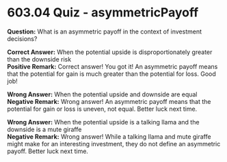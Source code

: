 # 603.04 Quiz - asymmetricPayoff

**Question:** What is an asymmetric payoff in the context of investment decisions?

**Correct Answer:** When the potential upside is disproportionately greater than the downside risk\
**Positive Remark:** Correct answer! You got it! An asymmetric payoff means that the potential for gain is much greater than the potential for loss. Good job!

**Wrong Answer:** When the potential upside and downside are equal\
**Negative Remark:** Wrong answer! An asymmetric payoff means that the potential for gain or loss is uneven, not equal. Better luck next time.

**Wrong Answer:** When the potential upside is a talking llama and the downside is a mute giraffe\
**Negative Remark:** Wrong answer! While a talking llama and mute giraffe might make for an interesting investment, they do not define an asymmetric payoff. Better luck next time.
